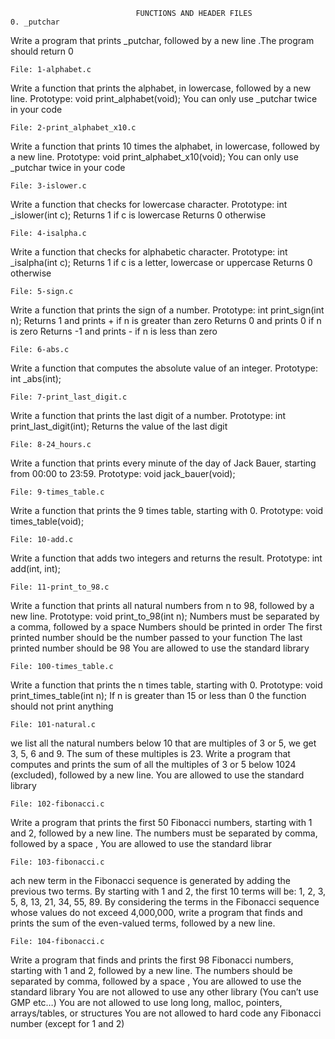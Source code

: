                 				FUNCTIONS AND HEADER FILES
	0. _putchar
Write a program that prints _putchar, followed by a new line .The program should return 0

	File: 1-alphabet.c
Write a function that prints the alphabet, in lowercase, followed by a new line.
Prototype: void print_alphabet(void);
You can only use _putchar twice in your code

	File: 2-print_alphabet_x10.c
Write a function that prints 10 times the alphabet, in lowercase, followed by a new line.
Prototype: void print_alphabet_x10(void);
You can only use _putchar twice in your code

	File: 3-islower.c
Write a function that checks for lowercase character.
Prototype: int _islower(int c);
Returns 1 if c is lowercase
Returns 0 otherwise

	File: 4-isalpha.c
Write a function that checks for alphabetic character.
Prototype: int _isalpha(int c);
Returns 1 if c is a letter, lowercase or uppercase
Returns 0 otherwise


	File: 5-sign.c
Write a function that prints the sign of a number.
Prototype: int print_sign(int n);
Returns 1 and prints + if n is greater than zero
Returns 0 and prints 0 if n is zero
Returns -1 and prints - if n is less than zero

	File: 6-abs.c
Write a function that computes the absolute value of an integer.
Prototype: int _abs(int);


	File: 7-print_last_digit.c
Write a function that prints the last digit of a number.
Prototype: int print_last_digit(int);
Returns the value of the last digit

	File: 8-24_hours.c
Write a function that prints every minute of the day of Jack Bauer, starting from 00:00 to 23:59.
Prototype: void jack_bauer(void);


	File: 9-times_table.c
Write a function that prints the 9 times table, starting with 0.
Prototype: void times_table(void);


	File: 10-add.c
Write a function that adds two integers and returns the result.
Prototype: int add(int, int);

	File: 11-print_to_98.c
Write a function that prints all natural numbers from n to 98, followed by a new line.
Prototype: void print_to_98(int n);
Numbers must be separated by a comma, followed by a space
Numbers should be printed in order
The first printed number should be the number passed to your function
The last printed number should be 98
You are allowed to use the standard library


	File: 100-times_table.c
Write a function that prints the n times table, starting with 0.
Prototype: void print_times_table(int n);
If n is greater than 15 or less than 0 the function should not print anything

	File: 101-natural.c
we list all the natural numbers below 10 that are multiples of 3 or 5, we get 3, 5, 6 and 9. The sum of these multiples is 23. Write a program that computes and prints the sum of all the multiples of 3 or 5 below 1024 (excluded), followed by a new line.
You are allowed to use the standard library


	File: 102-fibonacci.c
Write a program that prints the first 50 Fibonacci numbers, starting with 1 and 2, followed by a new line.
The numbers must be separated by comma, followed by a space , 
You are allowed to use the standard librar


	File: 103-fibonacci.c
ach new term in the Fibonacci sequence is generated by adding the previous two terms. By starting with 1 and 2, the first 10 terms will be: 1, 2, 3, 5, 8, 13, 21, 34, 55, 89. By considering the terms in the Fibonacci sequence whose values do not exceed 4,000,000, write a program that finds and prints the sum of the even-valued terms, followed by a new line.

	File: 104-fibonacci.c
Write a program that finds and prints the first 98 Fibonacci numbers, starting with 1 and 2, followed by a new line.
The numbers should be separated by comma, followed by a space ,
You are allowed to use the standard library
You are not allowed to use any other library (You can’t use GMP etc…)
You are not allowed to use long long, malloc, pointers, arrays/tables, or structures
You are not allowed to hard code any Fibonacci number (except for 1 and 2)

